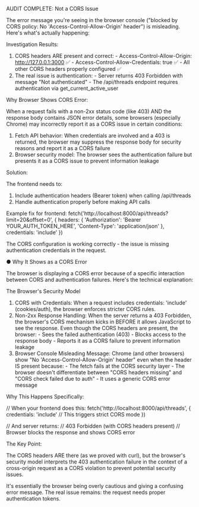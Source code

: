 AUDIT COMPLETE: Not a CORS Issue

  The error message you're seeing in the browser console ("blocked by CORS policy: No 'Access-Control-Allow-Origin'
  header") is misleading. Here's what's actually happening:

  Investigation Results:

  1. CORS headers ARE present and correct:
    - Access-Control-Allow-Origin: http://127.0.0.1:3000 ✅
    - Access-Control-Allow-Credentials: true ✅
    - All other CORS headers properly configured ✅
  2. The real issue is authentication:
    - Server returns 403 Forbidden with message "Not authenticated"
    - The /api/threads endpoint requires authentication via get_current_active_user

  Why Browser Shows CORS Error:

  When a request fails with a non-2xx status code (like 403) AND the response body contains JSON error details, some
   browsers (especially Chrome) may incorrectly report it as a CORS issue in certain conditions:

  1. Fetch API behavior: When credentials are involved and a 403 is returned, the browser may suppress the response
  body for security reasons and report it as a CORS failure
  2. Browser security model: The browser sees the authentication failure but presents it as a CORS issue to prevent
  information leakage

  Solution:

  The frontend needs to:
  1. Include authentication headers (Bearer token) when calling /api/threads
  2. Handle authentication properly before making API calls

  Example fix for frontend:
  fetch('http://localhost:8000/api/threads?limit=20&offset=0', {
    headers: {
      'Authorization': 'Bearer YOUR_AUTH_TOKEN_HERE',
      'Content-Type': 'application/json'
    },
    credentials: 'include'
  })

  The CORS configuration is working correctly - the issue is missing authentication credentials in the request.

● Why It Shows as a CORS Error

  The browser is displaying a CORS error because of a specific interaction between CORS and authentication failures.
   Here's the technical explanation:

  The Browser's Security Model

  1. CORS with Credentials: When a request includes credentials: 'include' (cookies/auth), the browser enforces
  stricter CORS rules.
  2. Non-2xx Response Handling: When the server returns a 403 Forbidden, the browser's CORS mechanism kicks in
  BEFORE it allows JavaScript to see the response. Even though the CORS headers are present, the browser:
    - Sees the failed authentication (403)
    - Blocks access to the response body
    - Reports it as a CORS failure to prevent information leakage
  3. Browser Console Misleading Message: Chrome (and other browsers) show "No 'Access-Control-Allow-Origin' header"
  even when the header IS present because:
    - The fetch fails at the CORS security layer
    - The browser doesn't differentiate between "CORS headers missing" and "CORS check failed due to auth"
    - It uses a generic CORS error message

  Why This Happens Specifically:

  // When your frontend does this:
  fetch('http://localhost:8000/api/threads', {
    credentials: 'include'  // This triggers strict CORS mode
  })

  // And server returns:
  // 403 Forbidden (with CORS headers present)
  // Browser blocks the response and shows CORS error

  The Key Point:

  The CORS headers ARE there (as we proved with curl), but the browser's security model interprets the 403
  authentication failure in the context of a cross-origin request as a CORS violation to prevent potential security
  issues.

  It's essentially the browser being overly cautious and giving a confusing error message. The real issue remains:
  the request needs proper authentication tokens.